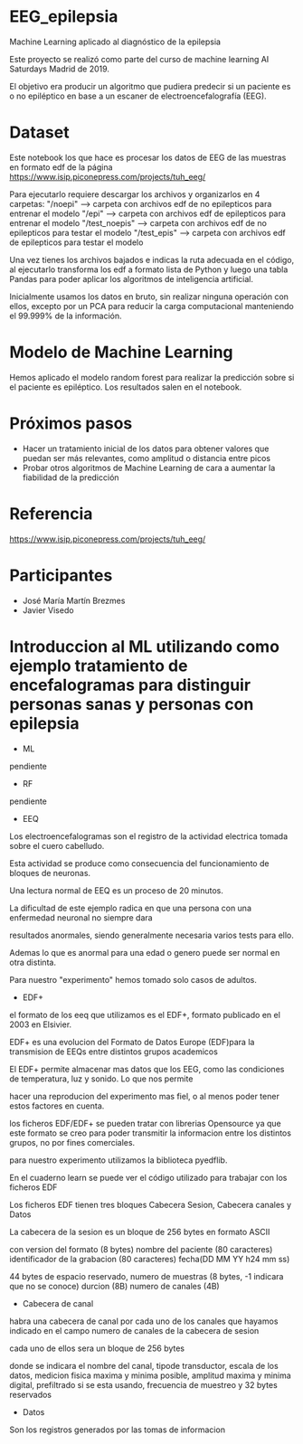 # EEG_epilepsia
Machine Learning aplicado al diagnóstico de la epilepsia

Este proyecto se realizó como parte del curso de machine learning AI Saturdays Madrid de 2019.

El objetivo era producir un algoritmo que pudiera predecir si un paciente es o no epiléptico en base a un escaner de electroencefalografía (EEG).

# Dataset

Este notebook los que hace es procesar los datos de EEG de las muestras en formato edf de la página https://www.isip.piconepress.com/projects/tuh_eeg/

Para ejecutarlo requiere descargar los archivos y organizarlos en 4 carpetas: 
"/noepi" --> carpeta con archivos edf de no epilepticos para entrenar el modelo
"/epi" --> carpeta con archivos edf de epilepticos para entrenar el modelo
"/test_noepis" --> carpeta con archivos edf de no epilepticos para testar el modelo
"/test_epis" --> carpeta con archivos edf de epilepticos para testar el modelo

Una vez tienes los archivos bajados e indicas la ruta adecuada en el código, al ejecutarlo transforma los edf a 
formato lista de Python y luego una tabla Pandas para poder aplicar los algoritmos de inteligencia artificial. 

Inicialmente usamos los datos en bruto, sin realizar ninguna operación con ellos, excepto por un PCA para reducir la carga computacional manteniendo el 99.999% de la información.

# Modelo de Machine Learning

Hemos aplicado el modelo random forest para realizar la predicción sobre si el paciente es epiléptico. Los resultados salen en el notebook.

# Próximos pasos

- Hacer un tratamiento inicial de los datos para obtener valores que puedan ser más relevantes, como amplitud o distancia entre picos
- Probar otros algoritmos de Machine Learning de cara a aumentar la fiabilidad de la predicción

# Referencia

https://www.isip.piconepress.com/projects/tuh_eeg/

# Participantes
- José María Martín Brezmes
- Javier Visedo

# Introduccion al ML utilizando como ejemplo tratamiento de encefalogramas para distinguir personas sanas y personas con epilepsia

- ML

pendiente

- RF

pendiente

- EEQ

Los electroencefalogramas son el registro de la actividad electrica tomada sobre el cuero cabelludo.

Esta actividad se produce como consecuencia del funcionamiento de bloques de neuronas. 

Una lectura normal de EEQ es un proceso de 20 minutos. 

La dificultad de este ejemplo radica en que una persona con una enfermedad neuronal no siempre dara 

resultados anormales, siendo generalmente necesaria varios tests para ello.

Ademas lo que es anormal para una edad o genero puede ser normal en otra distinta.

Para nuestro "experimento" hemos tomado solo casos de adultos.

- EDF+

el formato de los eeq que utilizamos es el EDF+, formato publicado en el 2003 en Elsivier.

EDF+ es una evolucion del Formato de Datos Europe (EDF)para la transmision de EEQs entre distintos grupos academicos

El EDF+ permite almacenar mas datos que los EEG, como las condiciones de temperatura, luz y sonido. Lo que nos permite

hacer una reproducion del experimento mas fiel, o al menos poder tener estos factores en cuenta.

los ficheros EDF/EDF+ se pueden tratar con librerias Opensource ya que este formato se creo para poder transmitir la informacion entre los distintos grupos, no por fines comerciales.

para nuestro experimento utilizamos la biblioteca pyedflib. 

En el cuaderno learn se puede ver el código utilizado para trabajar con los ficheros EDF

Los ficheros EDF tienen tres bloques Cabecera Sesion, Cabecera canales y Datos

La cabecera de la sesion es un bloque de 256 bytes en formato ASCII 

con version del formato (8 bytes) nombre del paciente (80 caracteres) identificador de la grabacion (80 caracteres) fecha(DD MM YY h24 mm ss)

44 bytes de espacio reservado, numero de muestras (8 bytes, -1 indicara que no se conoce) durcion (8B) numero de canales (4B)

- Cabecera de canal

habra una cabecera de canal por cada uno de los canales que hayamos indicado en el campo numero de canales de la cabecera de sesion

cada uno de ellos sera un bloque de 256 bytes

donde se indicara el nombre del canal, tipode transductor, escala de los datos, medicion fisica maxima y minima posible, amplitud maxima y minima digital, prefiltrado si se esta usando, frecuencia de muestreo y 32 bytes reservados

- Datos 

Son los registros generados por las tomas de informacion 
